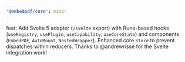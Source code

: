 ```yaml
---
'@embedpdf/core': minor
---
```


feat: Add Svelte 5 adapter (`/svelte` export) with Rune-based hooks (`useRegistry`, `usePlugin`, `useCapability`, `useCoreState`) and components (`EmbedPDF`, `AutoMount`, `NestedWrapper`). Enhanced core `Store` to prevent dispatches within reducers. Thanks to @andrewrisse for the Svelte integration work!
